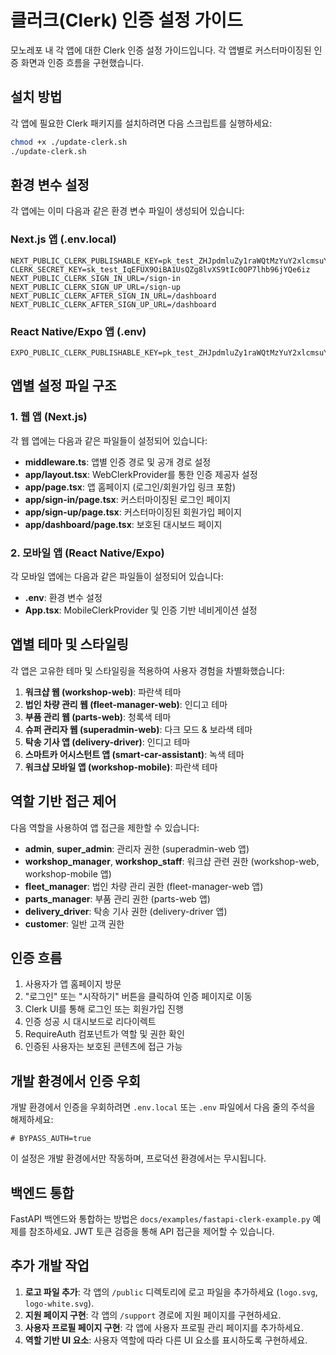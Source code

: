 # 클러크(Clerk) 인증 설정 가이드

모노레포 내 각 앱에 대한 Clerk 인증 설정 가이드입니다. 각 앱별로 커스터마이징된 인증 화면과 인증 흐름을 구현했습니다.

## 설치 방법

각 앱에 필요한 Clerk 패키지를 설치하려면 다음 스크립트를 실행하세요:

```bash
chmod +x ./update-clerk.sh
./update-clerk.sh
```

## 환경 변수 설정

각 앱에는 이미 다음과 같은 환경 변수 파일이 생성되어 있습니다:

### Next.js 앱 (.env.local)

```
NEXT_PUBLIC_CLERK_PUBLISHABLE_KEY=pk_test_ZHJpdmluZy1raWQtMzYuY2xlcmsuYWNjb3VudHMuZGV2JA
CLERK_SECRET_KEY=sk_test_IqEFUX9OiBA1UsQZg8lvXS9tIc0OP7lhb96jYQe6iz
NEXT_PUBLIC_CLERK_SIGN_IN_URL=/sign-in
NEXT_PUBLIC_CLERK_SIGN_UP_URL=/sign-up
NEXT_PUBLIC_CLERK_AFTER_SIGN_IN_URL=/dashboard
NEXT_PUBLIC_CLERK_AFTER_SIGN_UP_URL=/dashboard
```

### React Native/Expo 앱 (.env)

```
EXPO_PUBLIC_CLERK_PUBLISHABLE_KEY=pk_test_ZHJpdmluZy1raWQtMzYuY2xlcmsuYWNjb3VudHMuZGV2JA
```

## 앱별 설정 파일 구조

### 1. 웹 앱 (Next.js)

각 웹 앱에는 다음과 같은 파일들이 설정되어 있습니다:

- **middleware.ts**: 앱별 인증 경로 및 공개 경로 설정
- **app/layout.tsx**: WebClerkProvider를 통한 인증 제공자 설정
- **app/page.tsx**: 앱 홈페이지 (로그인/회원가입 링크 포함)
- **app/sign-in/page.tsx**: 커스터마이징된 로그인 페이지
- **app/sign-up/page.tsx**: 커스터마이징된 회원가입 페이지
- **app/dashboard/page.tsx**: 보호된 대시보드 페이지

### 2. 모바일 앱 (React Native/Expo)

각 모바일 앱에는 다음과 같은 파일들이 설정되어 있습니다:

- **.env**: 환경 변수 설정
- **App.tsx**: MobileClerkProvider 및 인증 기반 네비게이션 설정

## 앱별 테마 및 스타일링

각 앱은 고유한 테마 및 스타일링을 적용하여 사용자 경험을 차별화했습니다:

1. **워크샵 웹 (workshop-web)**: 파란색 테마
2. **법인 차량 관리 웹 (fleet-manager-web)**: 인디고 테마
3. **부품 관리 웹 (parts-web)**: 청록색 테마
4. **슈퍼 관리자 웹 (superadmin-web)**: 다크 모드 & 보라색 테마
5. **탁송 기사 앱 (delivery-driver)**: 인디고 테마
6. **스마트카 어시스턴트 앱 (smart-car-assistant)**: 녹색 테마
7. **워크샵 모바일 앱 (workshop-mobile)**: 파란색 테마

## 역할 기반 접근 제어

다음 역할을 사용하여 앱 접근을 제한할 수 있습니다:

- **admin**, **super_admin**: 관리자 권한 (superadmin-web 앱)
- **workshop_manager**, **workshop_staff**: 워크샵 관련 권한 (workshop-web, workshop-mobile 앱)
- **fleet_manager**: 법인 차량 관리 권한 (fleet-manager-web 앱)
- **parts_manager**: 부품 관리 권한 (parts-web 앱)
- **delivery_driver**: 탁송 기사 권한 (delivery-driver 앱)
- **customer**: 일반 고객 권한

## 인증 흐름

1. 사용자가 앱 홈페이지 방문
2. "로그인" 또는 "시작하기" 버튼을 클릭하여 인증 페이지로 이동
3. Clerk UI를 통해 로그인 또는 회원가입 진행
4. 인증 성공 시 대시보드로 리다이렉트
5. RequireAuth 컴포넌트가 역할 및 권한 확인
6. 인증된 사용자는 보호된 콘텐츠에 접근 가능

## 개발 환경에서 인증 우회

개발 환경에서 인증을 우회하려면 `.env.local` 또는 `.env` 파일에서 다음 줄의 주석을 해제하세요:

```
# BYPASS_AUTH=true
```

이 설정은 개발 환경에서만 작동하며, 프로덕션 환경에서는 무시됩니다.

## 백엔드 통합

FastAPI 백엔드와 통합하는 방법은 `docs/examples/fastapi-clerk-example.py` 예제를 참조하세요. JWT 토큰 검증을 통해 API 접근을 제어할 수 있습니다.

## 추가 개발 작업

1. **로고 파일 추가**: 각 앱의 `/public` 디렉토리에 로고 파일을 추가하세요 (`logo.svg`, `logo-white.svg`).
2. **지원 페이지 구현**: 각 앱의 `/support` 경로에 지원 페이지를 구현하세요.
3. **사용자 프로필 페이지 구현**: 각 앱에 사용자 프로필 관리 페이지를 추가하세요.
4. **역할 기반 UI 요소**: 사용자 역할에 따라 다른 UI 요소를 표시하도록 구현하세요.
